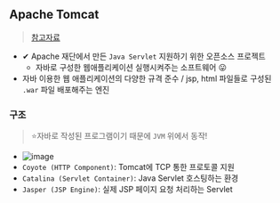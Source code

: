 ## Apache Tomcat
> [참고자료](https://velog.io/@hyunjae-lee/tomcat1)

- ✔ Apache 재단에서 만든 `Java Servlet` 지원하기 위한 오픈소스 프로젝트
  - 자바로 구성한 웹애플리케이션 실행시켜주는 소프트웨어 😛
- 자바 이용한 웹 애플리케이션의 다양한 규격 준수 / jsp, html 파일들로 구성된 `.war` 파일 배포해주는 엔진

### 구조
> ⭐자바로 작성된 프로그램이기 때문에 `JVM` 위에서 동작!
- ![image](https://user-images.githubusercontent.com/61215550/206639446-773db511-5c1a-4449-b805-97dc254e9ba5.png)
- `Coyote (HTTP Component)`: Tomcat에 TCP 통한 프로토콜 지원
- `Catalina (Servlet Container)`: Java Servlet 호스팅하는 환경
- `Jasper (JSP Engine)`: 실제 JSP 페이지 요청 처리하는 Servlet
